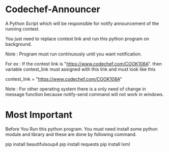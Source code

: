 # Codechef-Announcer
A Python Script which will be responsible for notify announcement of the running contest.


You just need to replace contest link and run this python program on background.

Note : Program must run continuously until you want notification.

For ex : If the contest link is "https://www.codechef.com/COOK108A".
then variable contest_link must assigned with this link and must look like this

contest_link = "https://www.codechef.com/COOK108A"




Note : For other operating system there is a only need of change in message function because notify-send command will not work in windows.

# Most Important
Before You Run this python program.
You must need install some python module and library and these are done by following command.

pip install beautifulsoup4
pip install requests
pip install lxml
